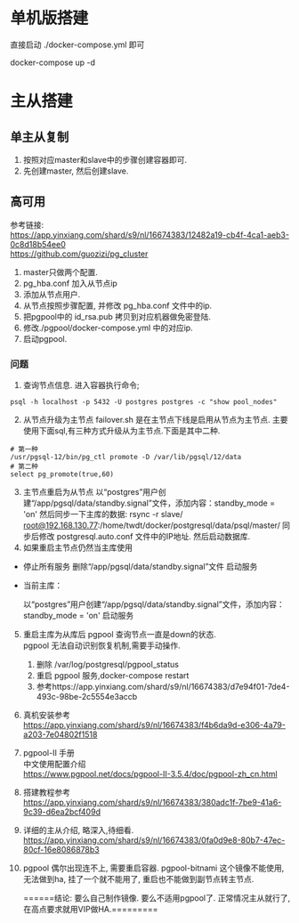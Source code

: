 # 单机版搭建
直接启动 ./docker-compose.yml 即可

docker-compose up -d

# 主从搭建

## 单主从复制
1. 按照对应master和slave中的步骤创建容器即可.
2. 先创建master, 然后创建slave.

## 高可用
参考链接:   
https://app.yinxiang.com/shard/s9/nl/16674383/12482a19-cb4f-4ca1-aeb3-0c8d18b54ee0  
https://github.com/guozizi/pg_cluster
1. master只做两个配置.
2. pg_hba.conf 加入从节点ip
3. 添加从节点用户.
4. 从节点按照步骤配置, 并修改 pg_hba.conf 文件中的ip.
5. 把pgpool中的 id_rsa.pub 拷贝到对应机器做免密登陆.
6. 修改./pgpool/docker-compose.yml 中的对应ip.
7. 启动pgpool.




### 问题
1. 查询节点信息. 进入容器执行命令;
```shell
psql -h localhost -p 5432 -U postgres postgres -c "show pool_nodes"
```
2. 从节点升级为主节点
failover.sh 是在主节点下线是启用从节点为主节点.
主要使用下面sql,有三种方式升级从为主节点.下面是其中二种.
```shell
# 第一种
/usr/pgsql-12/bin/pg_ctl promote -D /var/lib/pgsql/12/data
# 第二种
select pg_promote(true,60)
```
3. 主节点重启为从节点
   以“postgres”用户创建“/app/pgsql/data/standby.signal”文件，添加内容：standby_mode = 'on'
   然后同步一下主库的数据: rsync -r slave/ root@192.168.130.77:/home/twdt/docker/postgresql/data/psql/master/
   同步后修改 postgresql.auto.conf 文件中的IP地址. 然后启动数据库. 
4. 如果重启主节点仍然当主库使用

* 停止所有服务
  删除“/app/pgsql/data/standby.signal”文件
  启动服务
* 当前主库：

  以“postgres”用户创建“/app/pgsql/data/standby.signal”文件，添加内容：standby_mode = 'on'
  启动服务

5. 重启主库为从库后 pgpool 查询节点一直是down的状态.  
   pgpool 无法自动识别恢复机制,需要手动操作.
   1. 删除 /var/log/postgresql/pgpool_status
   2. 重启 pgpool 服务,docker-compose restart
   3. 参考https://app.yinxiang.com/shard/s9/nl/16674383/d7e94f01-7de4-493c-98be-2c5554e3accb

6. 真机安装参考  
   https://app.yinxiang.com/shard/s9/nl/16674383/f4b6da9d-e306-4a79-a203-7e04802f1518


7. pgpool-II 手册  
   中文使用配置介绍  
   https://www.pgpool.net/docs/pgpool-II-3.5.4/doc/pgpool-zh_cn.html

8. 搭建教程参考  
   https://app.yinxiang.com/shard/s9/nl/16674383/380adc1f-7be9-41a6-9c39-d6ea2bcf409d

9. 详细的主从介绍, 略深入,待细看.  
   https://app.yinxiang.com/shard/s9/nl/16674383/0fa0d9e8-80b7-47ec-80cf-16e8086878b3


10. pgpool 偶尔出现连不上, 需要重启容器.
    pgpool-bitnami 这个镜像不能使用, 无法做到ha, 挂了一个就不能用了, 重启也不能做到副节点转主节点. 
    
    ======结论: 要么自己制作镜像. 要么不适用pgpool了. 正常情况主从就行了, 在高点要求就用VIP做HA.=========

